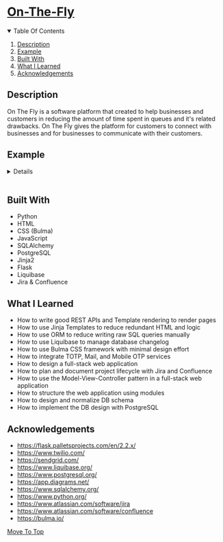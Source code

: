 
# [On-The-Fly](#on-the-fly)

<details open="open">
  <summary>Table Of Contents</summary>
  <ol>
    <li>
      <a href="#description">Description</a>
    </li>
    <li>
      <a href="#example">Example</a>
    </li>
    <li>
      <a href="#built-with">Built With</a>
    </li>
     <li>
      <a href="#what-i-learned">What I Learned</a>
    </li>
     <li>
      <a href="#acknowledgements">Acknowledgements</a>
    </li>
  </ol>
</details>

## Description
On The Fly is a software platform that created to help businesses and customers in reducing the amount of time spent in queues and
it's related drawbacks. On The Fly gives the platform for customers to connect with businesses and for businesses to communicate with
their customers.

## Example
<details>

  ![0](./examples/0.png)
  ![1](./examples/1.png)
  ![2](./examples/2.png)
  ![3](./examples/3.png)
  ![4](./examples/4.png)
  ![5](./examples/5.png)
  ![6](./examples/6.png)
  ![7](./examples/7.png)
  ![8](./examples/8.png)
  ![9](./examples/9.png)
  ![10](./examples/10.png)
  ![11](./examples/11.png)
  ![12](./examples/12.png)
  ![13](./examples/13.png)
  ![14](./examples/14.png)
  ![15](./examples/15.png)
  ![16](./examples/16.png)
  ![17](./examples/17.png)
  ![18](./examples/18.png)
  ![19](./examples/19.png)
  ![20](./examples/20.png)
  ![21](./examples/21.png)
  ![22](./examples/22.png)
  ![23](./examples/23.png)
  ![24](./examples/24.png)
  ![25](./examples/25.png)
  ![26](./examples/26.png)
  ![27](./examples/27.png)
  ![28](./examples/28.png)
  ![29](./examples/29.png)
  ![30](./examples/30.png)
  ![31](./examples/31.png)
  ![32](./examples/32.png)
  ![33](./examples/33.png)
  ![34](./examples/34.png)
  ![35](./examples/35.png)
  ![36](./examples/36.png)

</details>

</br>
  
## Built With
* Python
* HTML
* CSS (Bulma)
* JavaScript
* SQLAlchemy
* PostgreSQL
* Jinja2
* Flask
* Liquibase
* Jira & Confluence

## What I Learned
* How to write good REST APIs and Template rendering to render pages
* How to use Jinja Templates to reduce redundant HTML and logic
* How to use ORM to reduce writing raw SQL queries manually
* How to use Liquibase to manage database changelog
* How to use Bulma CSS framework with minimal design effort
* How to integrate TOTP, Mail, and Mobile OTP services
* How to design a full-stack web application
* How to plan and document project lifecycle with Jira and Confluence
* How to use the Model-View-Controller pattern in a full-stack web application
* How to structure the web application using modules
* How to design and normalize DB schema
* How to implement the DB design with PostgreSQL
  
## Acknowledgements
* https://flask.palletsprojects.com/en/2.2.x/
* https://www.twilio.com/
* https://sendgrid.com/
* https://www.liquibase.org/
* https://www.postgresql.org/
* https://app.diagrams.net/
* https://www.sqlalchemy.org/
* https://www.python.org/
* https://www.atlassian.com/software/jira
* https://www.atlassian.com/software/confluence
* https://bulma.io/

[Move To Top](#on-the-fly)

